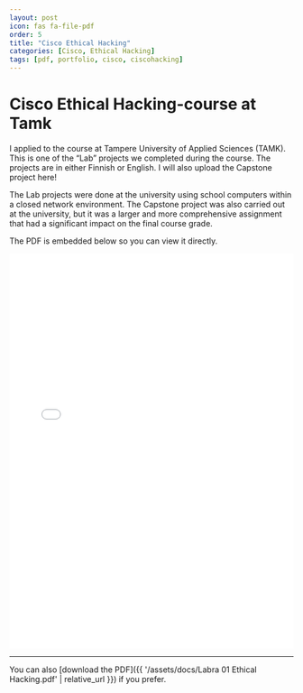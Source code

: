 ```yaml
---
layout: post
icon: fas fa-file-pdf
order: 5
title: "Cisco Ethical Hacking"
categories: [Cisco, Ethical Hacking]
tags: [pdf, portfolio, cisco, ciscohacking]
---
```


# Cisco Ethical Hacking-course at Tamk

I applied to the course at Tampere University of Applied Sciences (TAMK).
This is one of the “Lab” projects we completed during the course. The projects are in either Finnish or English. I will also upload the Capstone project here!

The Lab projects were done at the university using school computers within a closed network environment.
The Capstone project was also carried out at the university, but it was a larger and more comprehensive assignment that had a significant impact on the final course grade.


The PDF is embedded below so you can view it directly.

<iframe src="{{ '/assets/docs/Labra 01 Ethical Hacking.pdf' | relative_url }}" width="100%" height="700px" style="border:none;"></iframe>

---

You can also [download the PDF]({{ '/assets/docs/Labra 01 Ethical Hacking.pdf' | relative_url }}) if you prefer.
